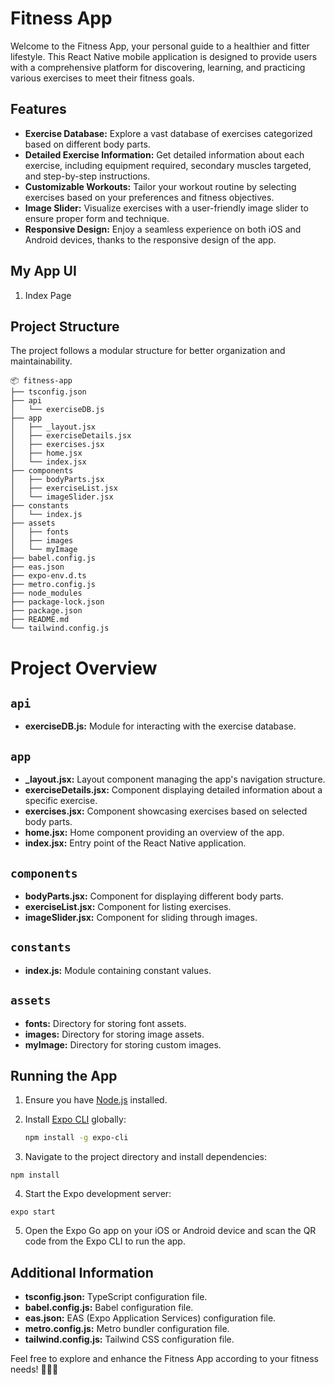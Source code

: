 # Fitness App

Welcome to the Fitness App, your personal guide to a healthier and fitter lifestyle. This React Native mobile application is designed to provide users with a comprehensive platform for discovering, learning, and practicing various exercises to meet their fitness goals.

## Features

- **Exercise Database:** Explore a vast database of exercises categorized based on different body parts.
- **Detailed Exercise Information:** Get detailed information about each exercise, including equipment required, secondary muscles targeted, and step-by-step instructions.
- **Customizable Workouts:** Tailor your workout routine by selecting exercises based on your preferences and fitness objectives.
- **Image Slider:** Visualize exercises with a user-friendly image slider to ensure proper form and technique.
- **Responsive Design:** Enjoy a seamless experience on both iOS and Android devices, thanks to the responsive design of the app.

## My App UI
1. Index Page



## Project Structure

The project follows a modular structure for better organization and maintainability.
```
📦 fitness-app
├── tsconfig.json
├── api
│   └── exerciseDB.js
├── app
│   ├── _layout.jsx
│   ├── exerciseDetails.jsx
│   ├── exercises.jsx
│   ├── home.jsx
│   └── index.jsx
├── components
│   ├── bodyParts.jsx
│   ├── exerciseList.jsx
│   └── imageSlider.jsx
├── constants
│   └── index.js
├── assets
│   ├── fonts
│   ├── images
│   └── myImage
├── babel.config.js
├── eas.json
├── expo-env.d.ts
├── metro.config.js
├── node_modules
├── package-lock.json
├── package.json
├── README.md
└── tailwind.config.js
```

# Project Overview

## `api`

- **exerciseDB.js:** Module for interacting with the exercise database.

## `app`

- **\_layout.jsx:** Layout component managing the app's navigation structure.
- **exerciseDetails.jsx:** Component displaying detailed information about a specific exercise.
- **exercises.jsx:** Component showcasing exercises based on selected body parts.
- **home.jsx:** Home component providing an overview of the app.
- **index.jsx:** Entry point of the React Native application.

## `components`

- **bodyParts.jsx:** Component for displaying different body parts.
- **exerciseList.jsx:** Component for listing exercises.
- **imageSlider.jsx:** Component for sliding through images.

## `constants`

- **index.js:** Module containing constant values.

## `assets`

- **fonts:** Directory for storing font assets.
- **images:** Directory for storing image assets.
- **myImage:** Directory for storing custom images.

## Running the App

1. Ensure you have [Node.js](https://nodejs.org/) installed.
2. Install [Expo CLI](https://docs.expo.dev/get-started/installation/) globally:

   ```bash
   npm install -g expo-cli
    ```
3. Navigate to the project directory and install dependencies:
```
npm install
```

4. Start the Expo development server:
```
expo start
```
5. Open the Expo Go app on your iOS or Android device and scan the QR code from the Expo CLI to run the app.
## Additional Information

- **tsconfig.json:** TypeScript configuration file.
- **babel.config.js:** Babel configuration file.
- **eas.json:** EAS (Expo Application Services) configuration file.
- **metro.config.js:** Metro bundler configuration file.
- **tailwind.config.js:** Tailwind CSS configuration file.

Feel free to explore and enhance the Fitness App according to your fitness needs! 🏋️‍♂️💪

